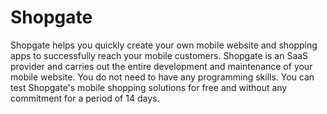
# Shopgate

<div class="container-toc"></div>


Shopgate helps you quickly create your own mobile website and shopping apps to successfully reach your mobile customers. Shopgate is an SaaS provider and carries out the entire development and maintenance of your mobile website. You do not need to have any programming skills. You can test Shopgate's mobile shopping solutions for free and without any commitment for a period of 14 days.
